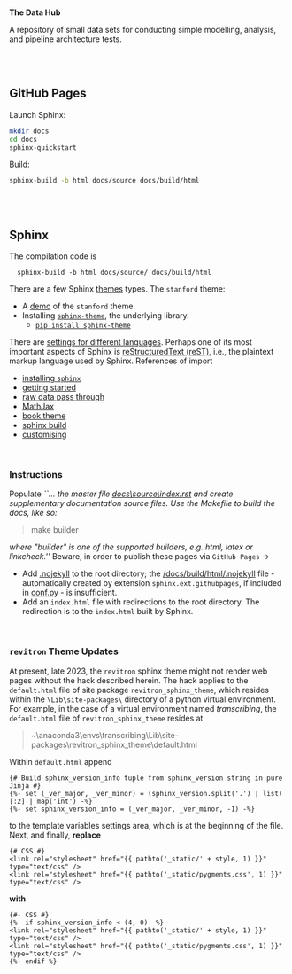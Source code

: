 <br>

**The Data Hub**

A repository of small data sets for conducting simple modelling, analysis, and pipeline architecture tests.

<br>
<br>

## GitHub Pages

Launch Sphinx:

```bash
mkdir docs
cd docs
sphinx-quickstart
```

Build:

```bash
sphinx-build -b html docs/source docs/build/html
```


<br>
<br>


## Sphinx

The compilation code is

```shell
  sphinx-build -b html docs/source/ docs/build/html
```

There are a few Sphinx [themes](https://sphinx-themes.org) types.  The `stanford` theme:

* A [demo](https://sphinx-themes.org/sample-sites/sphinx-theme/) of the ``stanford`` theme.
* Installing [`sphinx-theme`](https://sphinx-themes.org/sample-sites/sphinx-theme/#quickstart), the underlying library.
    * [`pip install sphinx-theme`](https://pypi.org/project/sphinx-theme/)

There are [settings for different languages](https://www.sphinx-doc.org/en/master/usage/configuration.html#confval-language).  Perhaps one of its most important aspects of Sphinx is
[reStructuredText (reST)](https://www.sphinx-doc.org/en/master/usage/restructuredtext/index.html), i.e.,  the plaintext markup language used by Sphinx.  References of import

* [installing `sphinx`](https://www.sphinx-doc.org/en/master/usage/installation.html)
* [getting started](https://www.sphinx-doc.org/en/master/tutorial/getting-started.html)
* [raw data pass through](https://docutils.sourceforge.io/docs/ref/rst/directives.html#raw-data-pass-through)
* [MathJax](https://docs.mathjax.org/en/latest/web/configuration.html#configuring-and-loading-in-one-script)
* [book theme](https://sphinx-book-theme.readthedocs.io/en/stable/customize/sidebar-secondary.html)
* [sphinx build](https://www.sphinx-doc.org/en/master/man/sphinx-build.html)
* [customising](https://docs.readthedocs.io/en/stable/guides/adding-custom-css.html#adding-custom-css-or-javascript-to-sphinx-documentation)

<br>

### Instructions

Populate _``... the master file [docs\source\index.rst](/docs/source/index.rst) and create supplementary documentation
source files. Use the Makefile to build the docs, like so:_

> make builder

_where "builder" is one of the supported builders, e.g. html, latex or linkcheck.''_  Beware, in order to publish these pages via `GitHub Pages` $\rightarrow$

* Add [.nojekyll](/.nojekyll) to the root directory; the [/docs/build/html/.nojekyll](/docs/build/html/.nojekyll) file - automatically created by extension `sphinx.ext.githubpages`, if included in [conf.py](/docs/source/conf.py) -  is insufficient.
* Add an `index.html` file with redirections to the root directory.  The redirection is to the `index.html` built by Sphinx.

<br>

### `revitron` Theme Updates

At present, late 2023, the `revitron` sphinx theme might not render web pages without the hack described herein.  The hack applies
to the `default.html` file of site package `revitron_sphinx_theme`, which resides within the `\Lib\site-packages\` directory
of a python virtual environment.  For example, in the case of a virtual environment named *transcribing*, the `default.html` file
of `revitron_sphinx_theme` resides at

> ~\anaconda3\envs\transcribing\Lib\site-packages\revitron_sphinx_theme\default.html

Within `default.html` append

```text
{# Build sphinx_version_info tuple from sphinx_version string in pure Jinja #}
{%- set (_ver_major, _ver_minor) = (sphinx_version.split('.') | list)[:2] | map('int') -%}
{%- set sphinx_version_info = (_ver_major, _ver_minor, -1) -%}
```

to the template variables settings area, which is at the beginning of the file.  Next, and finally, **replace**

```text
{# CSS #}
<link rel="stylesheet" href="{{ pathto('_static/' + style, 1) }}" type="text/css" />
<link rel="stylesheet" href="{{ pathto('_static/pygments.css', 1) }}" type="text/css" />
```

**with**

```text
{#- CSS #}
{%- if sphinx_version_info < (4, 0) -%}
<link rel="stylesheet" href="{{ pathto('_static/' + style, 1) }}" type="text/css" />
<link rel="stylesheet" href="{{ pathto('_static/pygments.css', 1) }}" type="text/css" />
{%- endif %}
```

<br>
<br>

<br>
<br>

<br>
<br>

<br>
<br>